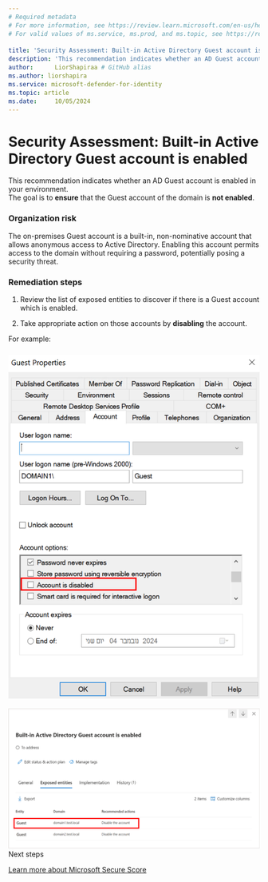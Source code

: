 ```yaml
---
# Required metadata
# For more information, see https://review.learn.microsoft.com/en-us/help/platform/learn-editor-add-metadata?branch=main
# For valid values of ms.service, ms.prod, and ms.topic, see https://review.learn.microsoft.com/en-us/help/platform/metadata-taxonomies?branch=main

title: 'Security Assessment: Built-in Active Directory Guest account is enabled'
description: 'This recommendation indicates whether an AD Guest account is enabled in your environment. The goal is to ensure that the Guest account of the domain is not enabled. '
author:      LiorShapiraa # GitHub alias
ms.author: liorshapira
ms.service: microsoft-defender-for-identity
ms.topic: article
ms.date:     10/05/2024
---
```


# Security Assessment: Built-in Active Directory Guest account is enabled

This recommendation indicates whether an AD Guest account is enabled in your environment.   
The goal is to **ensure** that the Guest account of the domain is **not enabled**. 

### Organization risk

The on-premises Guest account is a built-in, non-nominative account that allows anonymous access to Active Directory. Enabling this account permits access to the domain without requiring a password, potentially posing a security threat.

### Remediation steps

1. Review the list of exposed entities to discover if there is a Guest account which is enabled.  

1. Take appropriate action on those accounts by **disabling** the account.

For example:

### ![Guest account in AD.](media/built-in-active-directory-guest-account-is-enabled/picture4444.png)

![Security report.](media/built-in-active-directory-guest-account-is-enabled/picture555.png)
Next steps

[Learn more about Microsoft Secure Score](/microsoft-365/security/defender/microsoft-secure-score)

